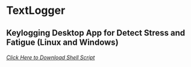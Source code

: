 # TextLogger
## Keylogging Desktop App for Detect Stress and Fatigue (Linux and Windows)
###### [Click Here to Download Shell Script]( https://github.com/ChaminduWeerasinghe/TextLogger/raw/Linux/build/TextLogger-Linux.zip )
